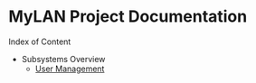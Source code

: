 # MyLAN Project Documentation 

Index of Content

- Subsystems Overview
  - [User Management](user-mgmt.md)

